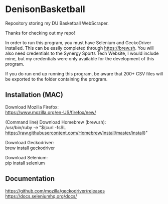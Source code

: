 # DenisonBasketball
Repository storing my DU Basketball WebScraper.

Thanks for checking out my repo! 

In order to run this program, you must have Selenium and GeckoDriver installed. This can be easily completed
through https://brew.sh. You will also need credentials to the Synergy Sports Tech Website, I would include 
mine, but my credentials were only available for the development of this program.

If you do run end up running this program, be aware that 200+ CSV files will be exported to the folder containing the program.

## Installation (MAC)

Download Mozilla Firefox: <br/>
https://www.mozilla.org/en-US/firefox/new/

(Command line)
Download Homebrew (brew.sh): <br/>
/usr/bin/ruby -e "$(curl -fsSL https://raw.githubusercontent.com/Homebrew/install/master/install)"

Download Geckodriver: <br/>
brew install geckodriver

Download Selenium:<br/>
pip install selenium

## Documentation
https://github.com/mozilla/geckodriver/releases
https://docs.seleniumhq.org/docs/
